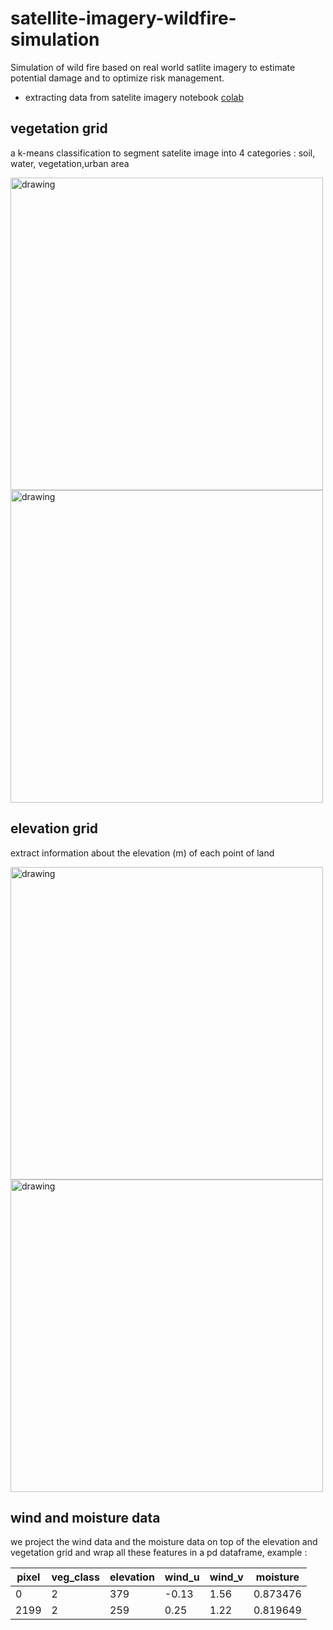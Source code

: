 # satellite-imagery-wildfire-simulation
Simulation of wild fire based on real world satlite imagery to estimate potential damage and to optimize risk management.

* extracting data from satelite imagery notebook [colab](https://colab.research.google.com/drive/1xwIUGick9HLaP-HN5vj4ibcZZvoyCalv?usp=sharing)

## vegetation grid 

a k-means classification to segment satelite image into 4 categories : soil, water, vegetation,urban area

<img src="https://user-images.githubusercontent.com/84399880/132776721-2fed4938-d6c9-44b1-825b-2e7a6452fd7c.png" alt="drawing" style="width:500px;"/>
<img src="https://user-images.githubusercontent.com/84399880/132776731-794ee175-22e2-42de-b169-df9106265b5c.png" alt="drawing" style="width:500px;"/>

## elevation grid

extract information about the elevation (m) of each point of land

<img src="https://user-images.githubusercontent.com/84399880/132777099-cd9e3ed4-ab01-47ba-898f-93bd11ced6a6.png" alt="drawing" style="width:500px;"/>
<img src="https://user-images.githubusercontent.com/84399880/132777202-25540eae-44ae-4cca-8888-dbba65549980.png" alt="drawing" style="width:500px;"/>


## wind and moisture data
we project the wind data and the moisture data on top of the elevation and vegetation grid and wrap all these features in a pd dataframe, example :

pixel | veg_class	| elevation | wind_u	| wind_v | moisture
----|---|---|---|---|---------
0 |	2 |	379 |	-0.13 |	1.56 |	0.873476
2199 | 2|	259|	0.25|	1.22|	0.819649
